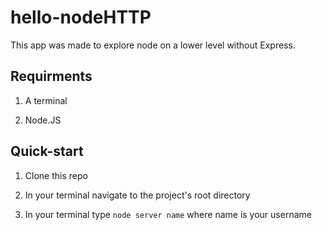 # hello-nodeHTTP

This app was made to explore node on a lower level without Express. 

## Requirments

1) A terminal

2) Node.JS

## Quick-start

1) Clone this repo

2) In your terminal navigate to the project's root directory

3) In your terminal type `node server name` where name is your username

